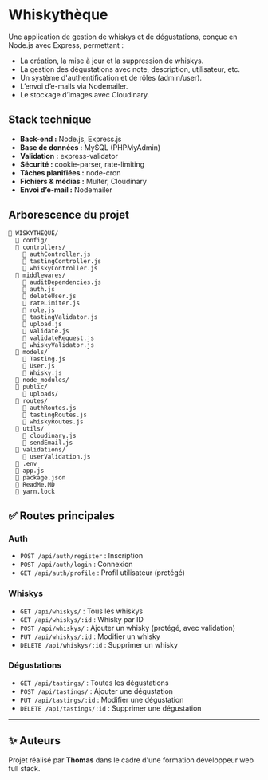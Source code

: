 
# Whiskythèque

Une application de gestion de whiskys et de dégustations, conçue en Node.js avec Express, permettant :
- La création, la mise à jour et la suppression de whiskys.
- La gestion des dégustations avec note, description, utilisateur, etc.
- Un système d'authentification et de rôles (admin/user).
- L’envoi d’e-mails via Nodemailer.
- Le stockage d’images avec Cloudinary.

## Stack technique

- **Back-end :** Node.js, Express.js
- **Base de données :** MySQL (PHPMyAdmin)
- **Validation :** express-validator
- **Sécurité :** cookie-parser, rate-limiting
- **Tâches planifiées :** node-cron
- **Fichiers & médias :** Multer, Cloudinary
- **Envoi d’e-mail :** Nodemailer

## Arborescence du projet

```text
📁 WISKYTHEQUE/
  📁 config/
  📁 controllers/
    📄 authController.js
    📄 tastingController.js
    📄 whiskyController.js
  📁 middlewares/
    📄 auditDependencies.js
    📄 auth.js
    📄 deleteUser.js
    📄 rateLimiter.js
    📄 role.js
    📄 tastingValidator.js
    📄 upload.js
    📄 validate.js
    📄 validateRequest.js
    📄 whiskyValidator.js
  📁 models/
    📄 Tasting.js
    📄 User.js
    📄 Whisky.js
  📁 node_modules/
  📁 public/
    📁 uploads/
  📁 routes/
    📄 authRoutes.js
    📄 tastingRoutes.js
    📄 whiskyRoutes.js
  📁 utils/
    📄 cloudinary.js
    📄 sendEmail.js
  📁 validations/
    📄 userValidation.js
  📄 .env
  📄 app.js
  📄 package.json
  📄 ReadMe.MD
  📄 yarn.lock
```

## ✅ Routes principales

### Auth
- `POST /api/auth/register` : Inscription
- `POST /api/auth/login` : Connexion
- `GET /api/auth/profile` : Profil utilisateur (protégé)

### Whiskys
- `GET /api/whiskys/` : Tous les whiskys
- `GET /api/whiskys/:id` : Whisky par ID
- `POST /api/whiskys/` : Ajouter un whisky (protégé, avec validation)
- `PUT /api/whiskys/:id` : Modifier un whisky
- `DELETE /api/whiskys/:id` : Supprimer un whisky

### Dégustations
- `GET /api/tastings/` : Toutes les dégustations
- `POST /api/tastings/` : Ajouter une dégustation
- `PUT /api/tastings/:id` : Modifier une dégustation
- `DELETE /api/tastings/:id` : Supprimer une dégustation

---

## ✨ Auteurs

Projet réalisé par **Thomas** dans le cadre d'une formation développeur web full stack.